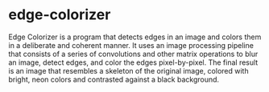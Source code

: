# edge-colorizer

Edge Colorizer is a program that detects edges in an image and colors them in a deliberate and coherent manner. It uses an image processing pipeline that consists of a series of convolutions and other matrix operations to blur an image, detect edges, and color the edges pixel-by-pixel. The final result is an image that resembles a skeleton of the original image, colored with bright, neon colors and contrasted against a black background.
